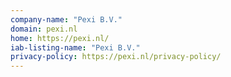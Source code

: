 ```yaml
---
company-name: "Pexi B.V."
domain: pexi.nl
home: https://pexi.nl/
iab-listing-name: "Pexi B.V."
privacy-policy: https://pexi.nl/privacy-policy/
---
```




